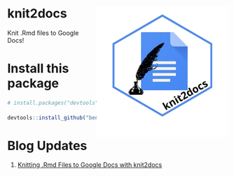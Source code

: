 # knit2docs  <a href='https://github.com/benyamindsmith/knit2docs'><img src='https://github.com/benyamindsmith/knit2docs/blob/main/knit2docs_logo.png' align="right" height="300" /></a>

Knit .Rmd files to Google Docs!

# Install this package

```r
# install.packages("devtools")

devtools::install_github("benyamindsmith/knit2docs")
```

# Blog Updates

1. [Knitting .Rmd Files to Google Docs with knit2docs](https://bensstats.wordpress.com/2023/04/25/robservations-47-knitting-rmd-files-to-google-docs-with-knit2docs/)
